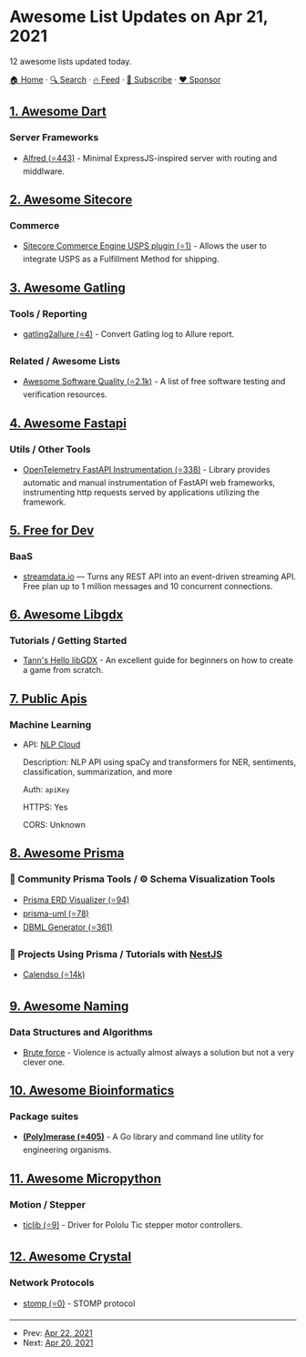 # Awesome List Updates on Apr 21, 2021

12 awesome lists updated today.

[🏠 Home](/README.md) · [🔍 Search](https://www.trackawesomelist.com/search/) · [🔥 Feed](https://www.trackawesomelist.com/rss.xml) · [📮 Subscribe](https://trackawesomelist.us17.list-manage.com/subscribe?u=d2f0117aa829c83a63ec63c2f&id=36a103854c) · [❤️  Sponsor](https://github.com/sponsors/theowenyoung)



## [1. Awesome Dart](/content/yissachar/awesome-dart/README.md)

### Server Frameworks

*   [Alfred (⭐443)](https://github.com/rknell/alfred) - Minimal ExpressJS-inspired server with routing and middlware.

## [2. Awesome Sitecore](/content/MartinMiles/awesome-sitecore/README.md)

### Commerce

*   [Sitecore Commerce Engine USPS plugin (⭐1)](https://github.com/XCentium/SC-Plugin-USPS) - Allows the user to integrate USPS as a Fulfillment Method for shipping.

## [3. Awesome Gatling](/content/aliesbelik/awesome-gatling/README.md)

### Tools / Reporting

*   [gatling2allure (⭐4)](https://github.com/biski/gatling2allure) - Convert Gatling log to Allure report.

### Related / Awesome Lists

*   [Awesome Software Quality (⭐2.1k)](https://github.com/ligurio/software-quality-wiki) - A list of free software testing and verification resources.

## [4. Awesome Fastapi](/content/mjhea0/awesome-fastapi/README.md)

### Utils / Other Tools

*   [OpenTelemetry FastAPI Instrumentation (⭐338)](https://github.com/open-telemetry/opentelemetry-python-contrib/tree/main/instrumentation/opentelemetry-instrumentation-fastapi) - Library provides automatic and manual instrumentation of FastAPI web frameworks, instrumenting http requests served by applications utilizing the framework.

## [5. Free for Dev](/content/ripienaar/free-for-dev/README.md)

### BaaS

*   [streamdata.io](https://streamdata.io/) — Turns any REST API into an event-driven streaming API. Free plan up to 1 million messages and 10 concurrent connections.

## [6. Awesome Libgdx](/content/rafaskb/awesome-libgdx/README.md)

### Tutorials / Getting Started

*   [Tann's Hello libGDX](https://colourtann.github.io/HelloLibgdx/) - An excellent guide for beginners on how to create a game from scratch.

## [7. Public Apis](/content/public-apis/public-apis/README.md)

### Machine Learning

- API: [NLP Cloud](https://nlpcloud.io)

  Description: NLP API using spaCy and transformers for NER, sentiments, classification, summarization, and more

  Auth: `apiKey`

  HTTPS: Yes

  CORS: Unknown



## [8. Awesome Prisma](/content/catalinmiron/awesome-prisma/README.md)

### :safety_vest: Community Prisma Tools / :gear: Schema Visualization Tools

*   [Prisma ERD Visualizer (⭐94)](https://github.com/skn0tt/prisma-erd)
*   [prisma-uml (⭐78)](https://github.com/emyann/prisma-uml)
*   [DBML Generator (⭐361)](https://github.com/notiz-dev/prisma-dbml-generator)

### :space_invader: Projects Using Prisma / Tutorials with   [NestJS](https://nestjs.com/)

*   [Calendso (⭐14k)](https://github.com/calendso/calendso)

## [9. Awesome Naming](/content/gruhn/awesome-naming/README.md)

### Data Structures and Algorithms

*   [Brute force](https://en.m.wikipedia.org/wiki/Brute-force_search) - Violence is actually almost always a solution but not a very clever one.

## [10. Awesome Bioinformatics](/content/danielecook/Awesome-Bioinformatics/README.md)

### Package suites

*   **[(Poly)merase (⭐405)](https://github.com/TimothyStiles/poly)** - A Go library and command line utility for engineering organisms.

## [11. Awesome Micropython](/content/mcauser/awesome-micropython/README.md)

### Motion / Stepper

*   [ticlib (⭐9)](https://github.com/jphalip/ticlib) - Driver for Pololu Tic stepper motor controllers.

## [12. Awesome Crystal](/content/veelenga/awesome-crystal/README.md)

### Network Protocols

*   [stomp (⭐0)](https://github.com/spider-gazelle/stomp) - STOMP protocol

---

- Prev: [Apr 22, 2021](/content/2021/04/22/README.md)
- Next: [Apr 20, 2021](/content/2021/04/20/README.md)